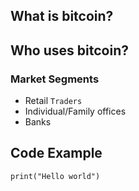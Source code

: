 ## What is bitcoin?

## Who uses bitcoin? 

### Market Segments
* Retail `Traders`
* Individual/Family offices
* Banks


## Code Example
```
print("Hello world")
```
